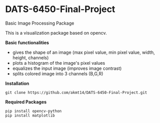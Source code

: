 # DATS-6450-Final-Project
Basic Image Processing Package

This is a visualization package based on opencv.

**Basic functionalities**

- gives the shape of an image (max pixel value, min pixel value, width, height, channels)
- plots a histogram of the image's pixel values
- equalizes the input image (improves image contrast)
- splits colored image into 3 channels (B,G,R)

**Installation**

```
git clone https://github.com/akmt14/DATS-6450-Final-Project.git
```

**Required Packages**

```
pip install opencv-python
pip install matplotlib
```
